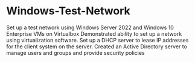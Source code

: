 # Windows-Test-Network
Set up a test network using Windows Server 2022 and Windows 10 Enterprise VMs on Virtualbox
Demonstrated ability to set up a network using virtualization software.
Set up a DHCP server to lease IP addresses for the client system on the server.
Created an Active Directory server to manage users and groups and provide security policies 
